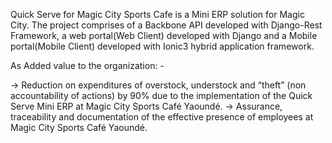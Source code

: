 Quick Serve for Magic City Sports Cafe is a Mini ERP solution for Magic City.
The project comprises of a Backbone API developed with Django-Rest Framework, a web portal(Web Client) developed with Django and a Mobile portal(Mobile Client) developed with Ionic3 hybrid application framework.

As Added value to the organization: -

-> Reduction on expenditures of overstock, understock and “theft” (non accountability of actions) by 90% due to the implementation of the Quick Serve Mini ERP at Magic City Sports Café Yaoundé.
-> Assurance, traceability and documentation of the effective presence of employees at Magic City Sports Café Yaoundé.
